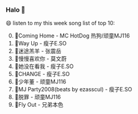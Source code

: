 

### Halo 👋

😄 listen to my this week song list of top 10:

0. 🌈Coming Home - MC HotDog 热狗/顽童MJ116
1. 🌈Way Up - 瘦子E.SO
2. 🌈迷途羔羊 - 张震岳
3. 🌈慢慢喜欢你 - 莫文蔚
4. 🌈她没在看我 - 瘦子E.SO
5. 🌈CHANGE - 瘦子E.SO
6. 🌈少年董  - 顽童MJ116
7. 🌈MJ Party2008(beats by ezasscul) - 瘦子E.SO
8. 🌈脱罪 - 顽童MJ116
9. 🌈Fly Out - 兄弟本色

